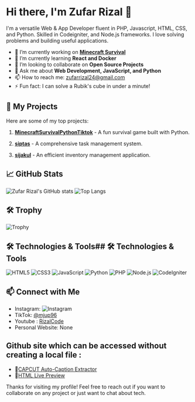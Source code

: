 # Hi there, I'm Zufar Rizal 👋

I'm a versatile Web & App Developer fluent in PHP, Javascript, HTML, CSS, and Python. Skilled in Codeigniter, and Node.js frameworks. I love solving problems and building useful applications.

- 🔭 I’m currently working on **[Minecraft Survival](https://github.com/zufarrizal/MinecraftSurvivalPythonTiktok)**
- 🌱 I’m currently learning **React and Docker**
- 👯 I’m looking to collaborate on **Open Source Projects**
- 💬 Ask me about **Web Development, JavaScript, and Python**
- 📫 How to reach me: [zufarrizal24@gmail.com](mailto:zufarrizal24@gmail.com)
- ⚡ Fun fact: I can solve a Rubik's cube in under a minute!

## 🚀 My Projects

Here are some of my top projects:

1. **[MinecraftSurvivalPythonTiktok](https://github.com/zufarrizal/MinecraftSurvivalPythonTiktok)** - A fun survival game built with Python.

2. **[siptas](https://github.com/zufarrizal/siptas)** - A comprehensive task management system.

3. **[sijakul](https://github.com/zufarrizal/sijakul)** - An efficient inventory management application.

## 📈 GitHub Stats

![Zufar Rizal's GitHub stats](https://github-readme-stats.vercel.app/api?username=zufarrizal&show_icons=true&theme=radical)
![Top Langs](https://github-readme-stats.vercel.app/api/top-langs/?username=zufarrizal&layout=compact&theme=radical)

## 🛠️ Trophy
![Trophy](https://github-profile-trophy.vercel.app/?username=zufarrizal)

## 🛠️ Technologies & Tools## 🛠️ Technologies & Tools

![HTML5](https://img.shields.io/badge/-HTML5-E34F26?style=flat-square&logo=html5&logoColor=white)
![CSS3](https://img.shields.io/badge/-CSS3-1572B6?style=flat-square&logo=css3)
![JavaScript](https://img.shields.io/badge/-JavaScript-F7DF1E?style=flat-square&logo=javascript&logoColor=black)
![Python](https://img.shields.io/badge/-Python-3776AB?style=flat-square&logo=python&logoColor=white)
![PHP](https://img.shields.io/badge/-PHP-777BB4?style=flat-square&logo=php&logoColor=white)
![Node.js](https://img.shields.io/badge/-Node.js-339933?style=flat-square&logo=node.js&logoColor=white)
![CodeIgniter](https://img.shields.io/badge/-CodeIgniter-EF4223?style=flat-square&logo=codeigniter&logoColor=white)

## 📫 Connect with Me

- Instagram: ![Instagram](https://www.instagram.com/zufarrizal/)
- TikTok: [@mjup96](https://www.tiktok.com/@mjup96)
- Youtube : [RizalCode](https://www.youtube.com/@RizalCode)
- Personal Website: None

## Github site which can be accessed without creating a local file :
- 🔗[CAPCUT Auto-Caption Extractor](https://zufarrizal.github.io/CapcutSRT/)
- 🔗[HTML Live Preview](https://zufarrizal.github.io/Live-Preview-HTML/)

Thanks for visiting my profile! Feel free to reach out if you want to collaborate on any project or just want to chat about tech.
